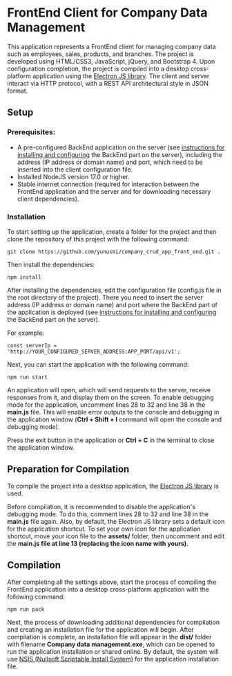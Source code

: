 <h1>FrontEnd Client for Company Data Management</h1>

<p>This application represents a FrontEnd client for managing company data such as employees, sales, products, and branches. The project is developed using HTML/CSS3, JavaScript, jQuery, and Bootstrap 4. Upon configuration completion, the project is compiled into a desktop cross-platform application using the <a href="https://www.electronjs.org/" target="_blank">Electron JS library</a>. The client and server interact via HTTP protocol, with a REST API architectural style in JSON format.</p>

<h2>Setup</h2>

<h3>Prerequisites:</h3>

<ul>
  <li>A pre-configured BackEnd application on the server (see <a href="https://github.com/yunusmi/company_crud_app_backend/blob/master/README.md" target="_blank">instructions for installing and configuring</a> the BackEnd part on the server), including the address (IP address or domain name) and port, which need to be inserted into the client configuration file.</li>
  <li>Installed NodeJS version 17.0 or higher.</li>
  <li>Stable internet connection (required for interaction between the FrontEnd application and the server and for downloading necessary client dependencies).</li>
</ul>

<h3>Installation</h3>

<p>To start setting up the application, create a folder for the project and then clone the repository of this project with the following command:</p>

<pre><code>git clone https://github.com/yunusmi/company_crud_app_front_end.git .
</code></pre>

<p>Then install the dependencies:</p>

<pre><code>npm install
</code></pre>

<p>After installing the dependencies, edit the configuration file (config.js file in the root directory of the project). There you need to insert the server address (IP address or domain name) and port where the BackEnd part of the application is deployed (see <a href="https://github.com/yunusmi/company_crud_app_backend/blob/master/README.md" target="_blank">instructions for installing and configuring</a> the BackEnd part on the server).</p>

<p>For example:</p>

<pre><code>const serverIp = 'http://YOUR_CONFIGURED_SERVER_ADDRESS:APP_PORT/api/v1';
</code></pre>

<p>Next, you can start the application with the following command:</p>

<pre><code>npm run start
</code></pre>

<p>An application will open, which will send requests to the server, receive responses from it, and display them on the screen. To enable debugging mode for the application, uncomment lines 28 to 32 and line 38 in the <b>main.js</b> file. This will enable error outputs to the console and debugging in the application window (<b>Ctrl + Shift + I</b> command will open the console and debugging mode).</p>

<p>Press the exit button in the application or <b>Ctrl + C</b> in the terminal to close the application window.</p>

<h2>Preparation for Compilation</h2>

<p>To compile the project into a desktop application, the <a href="https://www.electronjs.org/" target="_blank">Electron JS library</a> is used.</p>

<p>Before compilation, it is recommended to disable the application's debugging mode. To do this, comment lines 28 to 32 and line 38 in the <b>main.js</b> file again. Also, by default, the Electron JS library sets a default icon for the application shortcut. To set your own icon for the application shortcut, move your icon file to the <b>assets/</b> folder, then uncomment and edit the <b>main.js file at line 13 (replacing the icon name with yours)</b>.</p>

<h2>Compilation</h2>

<p>After completing all the settings above, start the process of compiling the FrontEnd application into a desktop cross-platform application with the following command:</p>

<pre><code>npm run pack
</code></pre>

<p>Next, the process of downloading additional dependencies for compilation and creating an installation file for the application will begin. After compilation is complete, an installation file will appear in the <b>dist/</b> folder with filename <b>Company data management.exe</b>, which can be opened to run the application installation or shared online. By default, the system will use <a href="https://en.wikipedia.org/wiki/Nullsoft_Scriptable_Install_System" target="_blank">NSIS (Nullsoft Scriptable Install System)</a> for the application installation file.</p>
